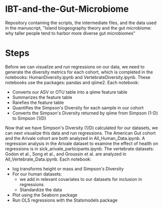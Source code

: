 # IBT-and-the-Gut-Microbiome
Repository containing the scripts, the intermediate files, and the data used in the manuscript, "Island biogeography theory and the gut microbiome: why taller people tend to harbor more diverse gut microbiomes"

# Steps
Before we can visualize and run regressions on our data, we need to generate the diversity metrics for each cohort, which is completed in the notebooks: HumanDiversity.ipynb and VertebrateDiversity.ipynb. These notebooks use the packages: pandas and qiime2. Each notebook: 
  - Converts our ASV or OTU table into a qiime feature table
  - Summarizes the feature table
  - Rarefies the feature table
  - Quantifies the Simpson's Diversity for each sample in our cohort
  - Converts the Simpson's Diversity returned by qiime from Simpson (1-D) to Simpson (1/D)

Now that we have Simpson's Diversity (1/D) calculated for our datasets, we can next visualize this data and run regressions. The American Gut cohort and the Arivale cohort are both analyzed in All_Human_Data.ipynb. A regression analysis in the Arivale dataset to examine the effect of health on regressions is in sick_arivale_participants.ipynb. The vertebrate datasets: Godon et al., Song et al., and Groussin et al. are analyzed in All_Vertebrate_Data.ipynb. Each notebook:
  - log transforms height or mass and Simpson's Diversity
  - For our human datasets:
    - we add in relevant covariates to our datasets for inclusion in regressions
    - Standardize the data
  - Plot using the Seaborn package
  - Run OLS regressions with the Statsmodels package
